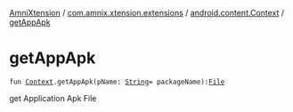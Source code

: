 [AmniXtension](../../index.md) / [com.amnix.xtension.extensions](../index.md) / [android.content.Context](index.md) / [getAppApk](./get-app-apk.md)

# getAppApk

`fun `[`Context`](https://developer.android.com/reference/android/content/Context.html)`.getAppApk(pName: `[`String`](https://kotlinlang.org/api/latest/jvm/stdlib/kotlin/-string/index.html)` = packageName): `[`File`](https://docs.oracle.com/javase/6/docs/api/java/io/File.html)

get Application Apk File

